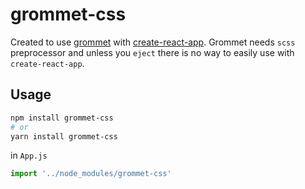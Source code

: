 # grommet-css

Created to use [grommet](https://github.com/grommet/grommet) with [create-react-app](https://github.com/facebookincubator/create-react-app). Grommet needs `scss` preprocessor and unless you `eject` there is no way to easily use with `create-react-app`.

## Usage
```bash
npm install grommet-css
# or
yarn install grommet-css
```

in `App.js`
```js
import '../node_modules/grommet-css'
```
